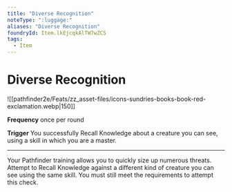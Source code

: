 ```yaml
---
title: "Diverse Recognition"
noteType: ":luggage:"
aliases: "Diverse Recognition"
foundryId: Item.lkEjcqkAlTW7wZCS
tags:
  - Item
---
```


# Diverse Recognition
![[pathfinder2e/Feats/zz_asset-files/icons-sundries-books-book-red-exclamation.webp|150]]

**Frequency** once per round

**Trigger** You successfully Recall Knowledge about a creature you can see, using a skill in which you are a master.

* * *

Your Pathfinder training allows you to quickly size up numerous threats. Attempt to Recall Knowledge against a different kind of creature you can see using the same skill. You must still meet the requirements to attempt this check.
